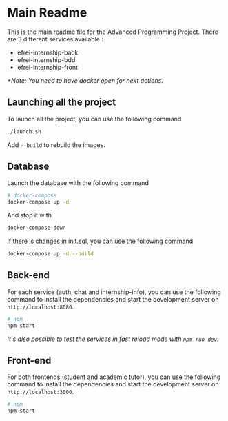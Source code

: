# Main Readme

This is the main readme file for the Advanced Programming Project. There are 3 different services available :
- efrei-internship-back
- efrei-internship-bdd
- efrei-internship-front

*\*Note: You need to have docker open for next actions.*

## Launching all the project

To launch all the project, you can use the following command
```bash
./launch.sh
```
Add `--build` to rebuild the images.

## Database

Launch the database with the following command
```bash
# docker-compose
docker-compose up -d
```
And stop it with
```bash
docker-compose down
```

If there is changes in init.sql, you can use the following command
```bash
docker-compose up -d --build
```

## Back-end

For each service (auth, chat and internship-info), you can use the following command to install the dependencies and start the development server on `http://localhost:8080`.

```bash
# npm
npm start 
```

*It's also possible to test the services in fast reload mode with `npm run dev`.*

## Front-end

For both frontends (student and academic tutor), you can use the following command to install the dependencies and start the development server on `http://localhost:3000`.

```bash
# npm
npm start 
```